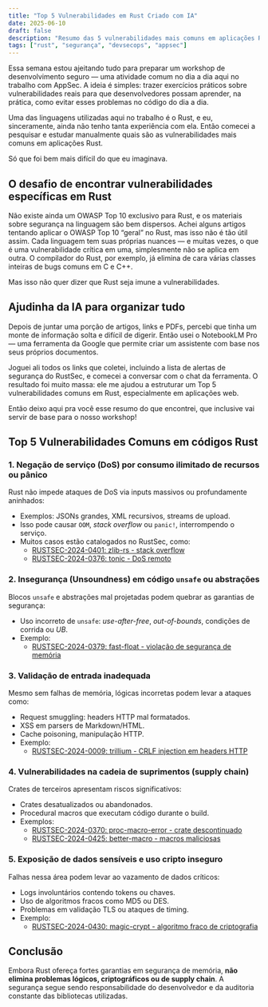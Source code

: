 ```yaml
---
title: "Top 5 Vulnerabilidades em Rust Criado com IA"
date: 2025-06-10
draft: false
description: "Resumo das 5 vulnerabilidades mais comuns em aplicações Rust, gerado com apoio de IA e baseadas em dados do RustSec."
tags: ["rust", "segurança", "devsecops", "appsec"]
---
```


Essa semana estou ajeitando tudo para preparar um workshop de desenvolvimento seguro — uma atividade comum no dia a dia aqui no trabalho com AppSec. A ideia é simples: trazer exercícios práticos sobre vulnerabilidades reais para que desenvolvedores possam aprender, na prática, como evitar esses problemas no código do dia a dia.

Uma das linguagens utilizadas aqui no trabalho é o Rust, e eu, sinceramente, ainda não tenho tanta experiência com ela. Então comecei a pesquisar e estudar manualmente quais são as vulnerabilidades mais comuns em aplicações Rust.

Só que foi bem mais difícil do que eu imaginava.

## O desafio de encontrar vulnerabilidades específicas em Rust

Não existe ainda um OWASP Top 10 exclusivo para Rust, e os materiais sobre segurança na linguagem são bem dispersos. Achei alguns artigos tentando aplicar o OWASP Top 10 “geral” no Rust, mas isso não é tão útil assim. Cada linguagem tem suas próprias nuances — e muitas vezes, o que é uma vulnerabilidade crítica em uma, simplesmente não se aplica em outra. O compilador do Rust, por exemplo, já elimina de cara várias classes inteiras de bugs comuns em C e C++.

Mas isso não quer dizer que Rust seja imune a vulnerabilidades.

## Ajudinha da IA para organizar tudo

Depois de juntar uma porção de artigos, links e PDFs, percebi que tinha um monte de informação solta e difícil de digerir. Então usei o NotebookLM Pro — uma ferramenta da Google que permite criar um assistente com base nos seus próprios documentos.

Joguei ali todos os links que coletei, incluindo a lista de alertas de segurança do RustSec, e comecei a conversar com o chat da ferramenta. O resultado foi muito massa: ele me ajudou a estruturar um Top 5 vulnerabilidades comuns em Rust, especialmente em aplicações web.

Então deixo aqui pra você esse resumo do que encontrei, que inclusive vai servir de base para o nosso workshop!

## Top 5 Vulnerabilidades Comuns em códigos Rust

### 1. Negação de serviço (DoS) por consumo ilimitado de recursos ou pânico

Rust não impede ataques de DoS via inputs massivos ou profundamente aninhados:

- Exemplos: JSONs grandes, XML recursivos, streams de upload.
- Isso pode causar `OOM`, *stack overflow* ou `panic!`, interrompendo o serviço.
- Muitos casos estão catalogados no RustSec, como:
  - [RUSTSEC-2024-0401: zlib-rs - stack overflow](https://rustsec.org/advisories/RUSTSEC-2024-0401.html)
  - [RUSTSEC-2024-0376: tonic - DoS remoto](https://rustsec.org/advisories/RUSTSEC-2024-0376.html)

### 2. Insegurança (Unsoundness) em código `unsafe` ou abstrações

Blocos `unsafe` e abstrações mal projetadas podem quebrar as garantias de segurança:

- Uso incorreto de `unsafe`: *use-after-free*, *out-of-bounds*, condições de corrida ou *UB*.
- Exemplo:
  - [RUSTSEC-2024-0379: fast-float - violação de segurança de memória](https://rustsec.org/advisories/RUSTSEC-2024-0379.html)

### 3. Validação de entrada inadequada

Mesmo sem falhas de memória, lógicas incorretas podem levar a ataques como:

- Request smuggling: headers HTTP mal formatados.
- XSS em parsers de Markdown/HTML.
- Cache poisoning, manipulação HTTP.
- Exemplo:
  - [RUSTSEC-2024-0009: trillium - CRLF injection em headers HTTP](https://rustsec.org/advisories/RUSTSEC-2024-0009.html)

### 4. Vulnerabilidades na cadeia de suprimentos (supply chain)

Crates de terceiros apresentam riscos significativos:

- Crates desatualizados ou abandonados.
- Procedural macros que executam código durante o build.
- Exemplos:
  - [RUSTSEC-2024-0370: proc-macro-error - crate descontinuado](https://rustsec.org/advisories/RUSTSEC-2024-0370.html)
  - [RUSTSEC-2024-0425: better-macro - macros maliciosas](https://rustsec.org/advisories/RUSTSEC-2024-0425.html)

### 5. Exposição de dados sensíveis e uso cripto inseguro

Falhas nessa área podem levar ao vazamento de dados críticos:

- Logs involuntários contendo tokens ou chaves.
- Uso de algoritmos fracos como MD5 ou DES.
- Problemas em validação TLS ou ataques de timing.
- Exemplo:
  - [RUSTSEC-2024-0430: magic-crypt - algoritmo fraco de criptografia](https://rustsec.org/advisories/RUSTSEC-2024-0430.html)

## Conclusão

Embora Rust ofereça fortes garantias em segurança de memória, **não elimina problemas lógicos, criptográficos ou de supply chain**. A segurança segue sendo responsabilidade do desenvolvedor e da auditoria constante das bibliotecas utilizadas.
